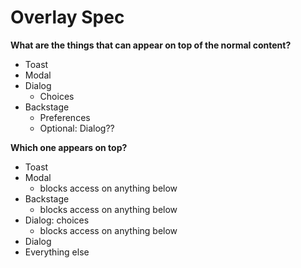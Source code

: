 # Overlay Spec

**What are the things that can appear on top of the normal content?**

- Toast
- Modal
- Dialog
  - Choices
- Backstage
  - Preferences
  - Optional: Dialog??

**Which one appears on top?**

- Toast
- Modal
  - blocks access on anything below
- Backstage
  - blocks access on anything below
- Dialog: choices
  - blocks access on anything below
- Dialog
- Everything else
